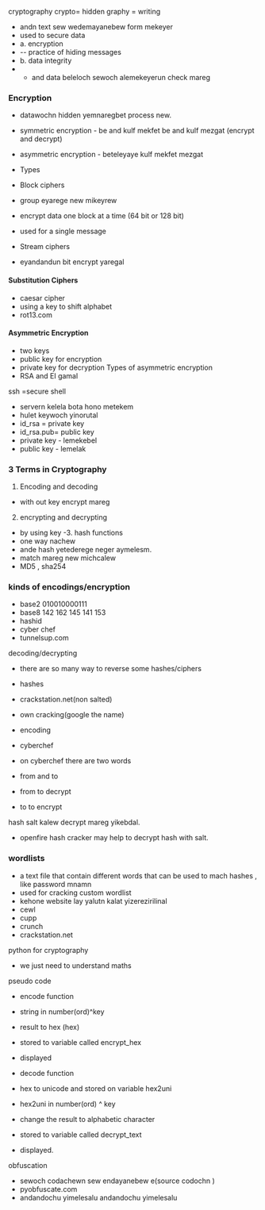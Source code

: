 cryptography 
crypto= hidden
graphy = writing
- andn text sew wedemayanebew form mekeyer 
- used to secure data
- a. encryption
- -- practice of hiding messages 
- b. data integrity
- - and data beleloch sewoch alemekeyerun check mareg 
### Encryption
- datawochn hidden yemnaregbet process new.
- symmetric encryption - be and kulf mekfet be and kulf mezgat (encrypt and decrypt)
- asymmetric encryption - beteleyaye kulf mekfet mezgat
- Types 
- Block ciphers 
- group eyarege new mikeyrew 
- encrypt data one block at a time (64 bit or 128 bit)
- used for a single message

- Stream ciphers 
- eyandandun bit encrypt yaregal 

#### Substitution Ciphers 
- caesar cipher
- using a key to shift alphabet 
- rot13.com 
#### Asymmetric Encryption
- two keys 
- public key for encryption
- private key for decryption 
Types of asymmetric encryption
- RSA and EI gamal 

ssh =secure shell 
- servern kelela bota hono metekem 
- hulet keywoch yinorutal
- id_rsa = private key
- id_rsa.pub= public key
- private key - lemekebel 
- public key - lemelak 
### 3 Terms in Cryptography 
1. Encoding and decoding
- with out key encrypt mareg 
2. encrypting and decrypting
- by using key 
-3. hash functions 
- one way nachew 
- ande hash yetederege neger aymelesm. 
- match mareg new michcalew 
- MD5 , sha254

### kinds of encodings/encryption
 - base2 010010000111
 - base8 142 162 145 141 153 
 - hashid  <hash> 
 - cyber chef 
 - tunnelsup.com

decoding/decrypting
- there are so many way to reverse some hashes/ciphers
- hashes 
-  crackstation.net(non salted)
- own cracking(google the name)

- encoding 
- cyberchef
- on cyberchef there are two words 
- from and to 
- from to decrypt
- to to encrypt

hash salt kalew decrypt mareg yikebdal.
- openfire hash cracker may help to decrypt hash with salt.

### wordlists
- a text file that contain different words that can be used to mach hashes , like password mnamn 
- used for cracking 
custom wordlist
- kehone website lay yalutn kalat yizerezirilinal 
- cewl
- cupp
- crunch
- crackstation.net

python for cryptography
- we just need to understand maths

pseudo code
 - encode function
 - string in number(ord)^key
 - result to hex (hex)
 - stored to variable called encrypt_hex
 - displayed

- decode function
- hex to unicode and stored on variable hex2uni
- hex2uni in number(ord) ^ key 
- change the result to alphabetic character
- stored to variable called decrypt_text
- displayed.

obfuscation
- sewoch codachewn sew endayanebew e(source codochn )
- pyobfuscate.com
- andandochu yimelesalu andandochu yimelesalu